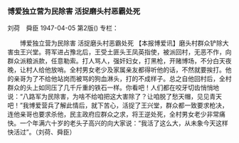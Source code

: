 ### 博爱独立营为民除害  活捉磨头村恶霸处死
刘荷　舜臣
1947-04-05
第2版()
专栏：

　　博爱独立营为民除害
    活捉磨头村恶霸处死
    【本报博爱讯】磨头村群众铲除大害虫王兴堂。蒋军进占豫北后，王受土匪头王凤英指使，被派回村，无恶不作，向群众派粮派款，任意勒索。打人骂人，强奸妇女，打黑枪，开赌博场，不分白天夜晚，让村人给他放哨。全村男女老少及家属亲友都得听他的话，不然就要挨打。他的亲哥为了不给他站岗而被骂的狗血淋头，打的不成样子。总之自他回村后，全村群众的头上如同压了几千斤重的铁石一样。你看吧！人们都在咬牙切齿悄悄地说：“八路军为民除害，为啥不给咱把这大害除了？让咱脱了愁天帽，见见青天吧！”我博爱营兵了解此情后，就下苦心，活捉了王兴堂，群众都一致要求枪决，连他亲哥也要求杀他，民主政府应群众之求，将王逆处死，全村男女老少非常痛快。一个年满六十岁的老头子高兴的向大家说：“我活了这么大，从未象今天这样快活过”。（刘荷、舜臣）

